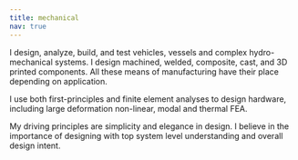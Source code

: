 ```yaml
---
title: mechanical
nav: true
---
```


I design, analyze, build, and test vehicles, vessels and complex hydro-mechanical systems. I design machined, welded, composite, cast, and 3D printed components. All these means of manufacturing have their place depending on application. 

I use both first-principles and finite element analyses to design hardware, including large deformation non-linear, modal and thermal FEA.

My driving principles are simplicity and elegance in design. I believe in the importance of designing with top system level understanding and overall design intent.

